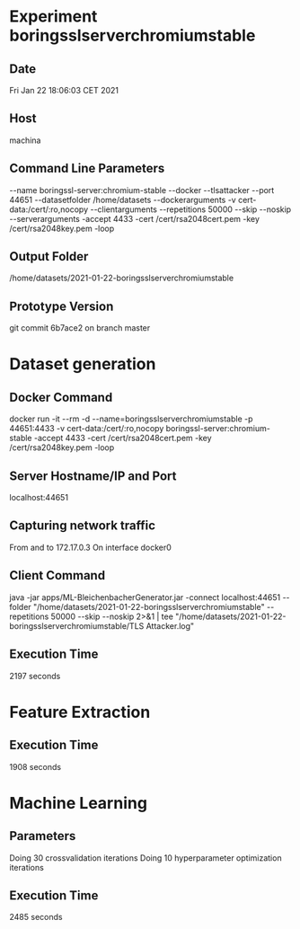 # Experiment boringsslserverchromiumstable
## Date
Fri Jan 22 18:06:03 CET 2021
## Host
machina
## Command Line Parameters
--name boringssl-server:chromium-stable --docker --tlsattacker --port 44651 --datasetfolder /home/datasets --dockerarguments -v cert-data:/cert/:ro,nocopy --clientarguments --repetitions 50000 --skip --noskip --serverarguments -accept 4433 -cert /cert/rsa2048cert.pem -key /cert/rsa2048key.pem -loop
## Output Folder
/home/datasets/2021-01-22-boringsslserverchromiumstable
## Prototype Version
git commit 6b7ace2
on branch master

# Dataset generation
## Docker Command
docker run -it --rm -d --name=boringsslserverchromiumstable -p 44651:4433 -v cert-data:/cert/:ro,nocopy boringssl-server:chromium-stable -accept 4433 -cert /cert/rsa2048cert.pem -key /cert/rsa2048key.pem -loop
## Server Hostname/IP and Port
localhost:44651
## Capturing network traffic
From and to 172.17.0.3
On interface docker0
## Client Command
java -jar apps/ML-BleichenbacherGenerator.jar -connect localhost:44651 --folder "/home/datasets/2021-01-22-boringsslserverchromiumstable" --repetitions 50000 --skip --noskip 2>&1 | tee "/home/datasets/2021-01-22-boringsslserverchromiumstable/TLS Attacker.log"
## Execution Time
2197 seconds
# Feature Extraction
## Execution Time
1908 seconds
# Machine Learning
## Parameters
Doing 30 crossvalidation iterations
Doing 10 hyperparameter optimization iterations
## Execution Time
2485 seconds
